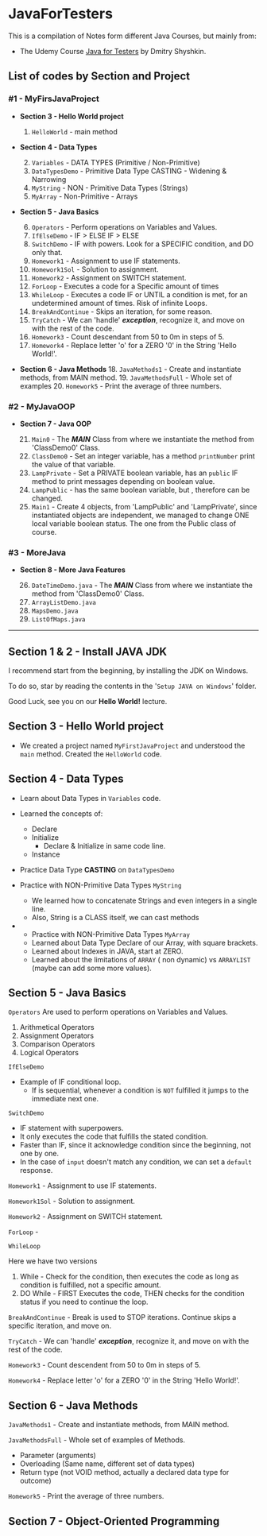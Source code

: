 
# JavaForTesters

This is a compilation of Notes form different Java Courses, but mainly from:
- The Udemy Course [Java for Testers](https://udemy.com/course/java-for-testers-dmitry/) by Dmitry Shyshkin.

## List of codes by Section and Project

### #1 - MyFirsJavaProject
  - **Section 3 - Hello World project**
    1. `HelloWorld` - main method

- **Section 4 - Data Types**

    2. `Variables` - DATA TYPES (Primitive / Non-Primitive)
    3. `DataTypesDemo` - Primitive Data Type CASTING - Widening & Narrowing
    4. `MyString` - NON - Primitive Data Types (Strings)
    5. `MyArray` - Non-Primitive - Arrays


- **Section 5 - Java Basics**

    6. `Operators` - Perform operations on Variables and Values.
    7. `IfElseDemo` - IF > ELSE IF > ELSE
    8. `SwitchDemo` - IF with powers. Look for a SPECIFIC condition, and DO only that.
    9. `Homework1` - Assignment to use IF statements.
    10. `Homework1Sol` - Solution to assignment.
    11. `Homework2` - Assignment on SWITCH statement.
    12. `ForLoop` - Executes a code for a Specific amount of times
    13. `WhileLoop` - Executes a code IF or UNTIL a condition is met, for an undetermined amount of times. Risk of infinite Loops. 
    14. `BreakAndContinue` - Skips an iteration, for some reason.
    15. `TryCatch` - We can 'handle' **_exception_**, recognize it, and move on with the rest of the code.
    16. `Homework3` - Count descendant from 50 to 0m in steps of 5.
    17. `Homework4` - Replace letter 'o' for a ZERO '0' in the String 'Hello World!'.


- **Section 6 - Java Methods**
    18. `JavaMethods1` - Create and instantiate methods, from MAIN method.
    19. `JavaMethodsFull` - Whole set of examples
    20. `Homework5` - Print the average of three numbers.

### #2 - MyJavaOOP

- **Section 7 - Java OOP**

    21. `Main0` - The **_MAIN_** Class from where we instantiate the method from 'ClassDemo0' Class.
    22. `ClassDemo0` - Set an integer variable, has a method `printNumber` print the value of that variable.
    23. `LampPrivate` - Set a PRIVATE boolean variable, has an `public` IF method to print messages depending on boolean 
          value.
    24. `LampPublic` - has the same boolean variable, but , therefore can be changed.
    25. `Main1` - Create 4 objects, from 'LampPublic' and 'LampPrivate', since instantiated objects are independent, we 
          managed to change ONE local variable boolean status. The one from the Public class of course.

### #3 - MoreJava

- **Section 8 - More Java Features**

    26. `DateTimeDemo.java` - The **_MAIN_** Class from where we instantiate the method from 'ClassDemo0' Class.
    27. `ArrayListDemo.java` 
    28. `MapsDemo.java`
    29. `ListOfMaps.java`


---


## Section 1 & 2 - Install JAVA JDK 

I recommend start from the beginning, by installing the JDK on Windows.

To do so, star by reading the contents in the '`Setup JAVA on Windows`' folder.

Good Luck, see you on our **Hello World!** lecture.

## Section 3 - Hello World project

- We created a project named `MyFirstJavaProject` and understood the `main` method.
Created the `HelloWorld` code. 

## Section 4 - Data Types

- Learn about Data Types in `Variables` code.
- Learned the concepts of:
  - Declare
  - Initialize
    - Declare & Initialize in same code line.
  - Instance


- Practice Data Type **CASTING** on `DataTypesDemo`


- Practice with NON-Primitive Data Types
`MyString`
  - We learned how to concatenate Strings and even integers in a single line.
  - Also, String is a CLASS itself, we can cast methods

- - Practice with NON-Primitive Data Types
`MyArray`
  - Learned about Data Type Declare of our Array, with square brackets.
  - Learned about Indexes in JAVA, start at ZERO.
  - Learned about the limitations of `ARRAY` ( non dynamic) vs `ARRAYLIST` (maybe can add some more values).

## Section 5 - Java Basics

`Operators` Are used to perform operations on Variables and Values.

1. Arithmetical Operators
2. Assignment Operators
3. Comparison Operators
4. Logical Operators

`IfElseDemo`

- Example of IF conditional loop.
  - If is sequential, whenever a condition is `NOT` fulfilled it jumps to the immediate next one.

`SwitchDemo`

- IF statement with superpowers.
- It only executes the code that fulfills the stated condition.
- Faster than IF, since it acknowledge condition since the beginning, not one by one.
- In the case of `input` doesn't match any condition, we can set a `default` response.

`Homework1` - Assignment to use IF statements.

`Homework1Sol` - Solution to assignment.

`Homework2` - Assignment on SWITCH statement.

`ForLoop` - 

`WhileLoop` 

Here we have two versions
1. While - Check for the condition, then executes the code as long as condition is fulfilled, not a specific amount.
2. DO While - FIRST Executes the code, THEN checks for the condition status if you need to continue the loop.

`BreakAndContinue` - Break is used to STOP iterations. Continue skips a specific iteration, and move on.

`TryCatch` - We can 'handle' **_exception_**, recognize it, and move on with the rest of the code.

`Homework3` - Count descendent from 50 to 0m in steps of 5.

`Homework4` - Replace letter 'o' for a ZERO '0' in the String 'Hello World!'.

## Section 6 - Java Methods

`JavaMethods1` - Create and instantiate methods, from MAIN method.

`JavaMethodsFull` - Whole set of examples of Methods.
- Parameter (arguments)
- Overloading (Same name, different set of data types)
- Return type (not VOID method, actually a declared data type for outcome)

`Homework5` - Print the average of three numbers.

## Section 7 - Object-Oriented Programming


